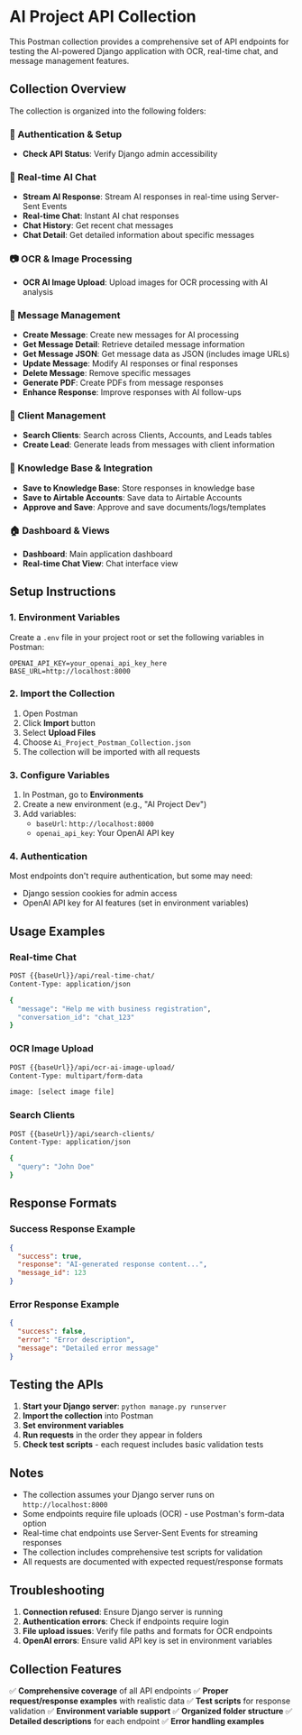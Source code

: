 # AI Project API Collection

This Postman collection provides a comprehensive set of API endpoints for testing the AI-powered Django application with OCR, real-time chat, and message management features.

## Collection Overview

The collection is organized into the following folders:

### 🔐 Authentication & Setup
- **Check API Status**: Verify Django admin accessibility

### 💬 Real-time AI Chat
- **Stream AI Response**: Stream AI responses in real-time using Server-Sent Events
- **Real-time Chat**: Instant AI chat responses
- **Chat History**: Get recent chat messages
- **Chat Detail**: Get detailed information about specific messages

### 📷 OCR & Image Processing
- **OCR AI Image Upload**: Upload images for OCR processing with AI analysis

### 📝 Message Management
- **Create Message**: Create new messages for AI processing
- **Get Message Detail**: Retrieve detailed message information
- **Get Message JSON**: Get message data as JSON (includes image URLs)
- **Update Message**: Modify AI responses or final responses
- **Delete Message**: Remove specific messages
- **Generate PDF**: Create PDFs from message responses
- **Enhance Response**: Improve responses with AI follow-ups

### 👥 Client Management
- **Search Clients**: Search across Clients, Accounts, and Leads tables
- **Create Lead**: Generate leads from messages with client information

### 🧠 Knowledge Base & Integration
- **Save to Knowledge Base**: Store responses in knowledge base
- **Save to Airtable Accounts**: Save data to Airtable Accounts
- **Approve and Save**: Approve and save documents/logs/templates

### 🏠 Dashboard & Views
- **Dashboard**: Main application dashboard
- **Real-time Chat View**: Chat interface view

## Setup Instructions

### 1. Environment Variables

Create a `.env` file in your project root or set the following variables in Postman:

```
OPENAI_API_KEY=your_openai_api_key_here
BASE_URL=http://localhost:8000
```

### 2. Import the Collection

1. Open Postman
2. Click **Import** button
3. Select **Upload Files**
4. Choose `Ai_Project_Postman_Collection.json`
5. The collection will be imported with all requests

### 3. Configure Variables

1. In Postman, go to **Environments**
2. Create a new environment (e.g., "AI Project Dev")
3. Add variables:
   - `baseUrl`: `http://localhost:8000`
   - `openai_api_key`: Your OpenAI API key

### 4. Authentication

Most endpoints don't require authentication, but some may need:
- Django session cookies for admin access
- OpenAI API key for AI features (set in environment variables)

## Usage Examples

### Real-time Chat
```bash
POST {{baseUrl}}/api/real-time-chat/
Content-Type: application/json

{
  "message": "Help me with business registration",
  "conversation_id": "chat_123"
}
```

### OCR Image Upload
```bash
POST {{baseUrl}}/api/ocr-ai-image-upload/
Content-Type: multipart/form-data

image: [select image file]
```

### Search Clients
```bash
POST {{baseUrl}}/api/search-clients/
Content-Type: application/json

{
  "query": "John Doe"
}
```

## Response Formats

### Success Response Example
```json
{
  "success": true,
  "response": "AI-generated response content...",
  "message_id": 123
}
```

### Error Response Example
```json
{
  "success": false,
  "error": "Error description",
  "message": "Detailed error message"
}
```

## Testing the APIs

1. **Start your Django server**: `python manage.py runserver`
2. **Import the collection** into Postman
3. **Set environment variables**
4. **Run requests** in the order they appear in folders
5. **Check test scripts** - each request includes basic validation tests

## Notes

- The collection assumes your Django server runs on `http://localhost:8000`
- Some endpoints require file uploads (OCR) - use Postman's form-data option
- Real-time chat endpoints use Server-Sent Events for streaming responses
- The collection includes comprehensive test scripts for validation
- All requests are documented with expected request/response formats

## Troubleshooting

1. **Connection refused**: Ensure Django server is running
2. **Authentication errors**: Check if endpoints require login
3. **File upload issues**: Verify file paths and formats for OCR endpoints
4. **OpenAI errors**: Ensure valid API key is set in environment variables

## Collection Features

✅ **Comprehensive coverage** of all API endpoints
✅ **Proper request/response examples** with realistic data
✅ **Test scripts** for response validation
✅ **Environment variable support**
✅ **Organized folder structure**
✅ **Detailed descriptions** for each endpoint
✅ **Error handling examples**


